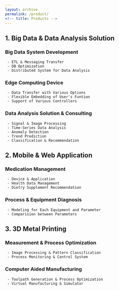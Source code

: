 ```yaml
---
layout: archive
permalink: /product/
<!-- title: Products -->
---
```


## 1. Big Data & Data Analysis Solution

### Big Data System Development
```
 - ETL & Messaging Transfer
 - DB Optimization
 - Distributed System for Data Analysis
```

### Edge Computing Device
```
 - Data Transfer with Various Options
 - Flexible Embedding of User's Funtion
 - Support of Various Controllers
```

### Data Analysis Solution & Consulting
```
 - Signal & Image Processing
 - Time-Series Data Analysis
 - Anomaly Detection
 - Trend Prediction
 - Classification & Recommendation
```

## 2. Mobile & Web Application

### Medication Management
```
 - Device & Application
 - Health Data Management
 - Dietry Supplement Recommendation
```

### Process & Equipment Diagnosis
```
 - Modeling for Each Equipment and Parameter
 - Comparision between Parameters
```

## 3. 3D Metal Printing

### Measurement & Process Optimization
```
 - Image Processing & Pattern Classification
 - Process Monitoring & Control System
```

### Computer Aided Manufacturing
```
 - Toolpath Generation & Process Optimization
 - Virtual Manufacturing & Simulator
```
